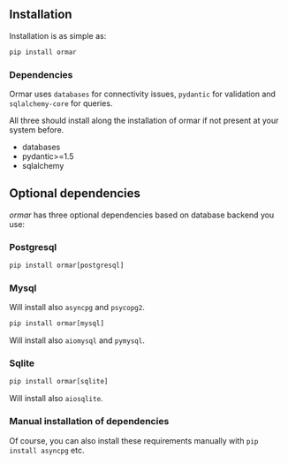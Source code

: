 ## Installation

Installation is as simple as:

```py
pip install ormar
```

### Dependencies

Ormar uses `databases` for connectivity issues, `pydantic` for validation and `sqlalchemy-core` for queries.

All three should install along the installation of ormar if not present at your system before.

*  databases
*  pydantic>=1.5 
*  sqlalchemy 


## Optional dependencies

*ormar* has three optional dependencies based on database backend you use:

### Postgresql

```py
pip install ormar[postgresql]
```

### Mysql

Will install also `asyncpg` and `psycopg2`.

```py
pip install ormar[mysql]
```

Will install also `aiomysql` and `pymysql`.

### Sqlite

```py
pip install ormar[sqlite]
```

Will install also `aiosqlite`.

### Manual installation of dependencies

Of course, you can also install these requirements manually with `pip install asyncpg` etc.
